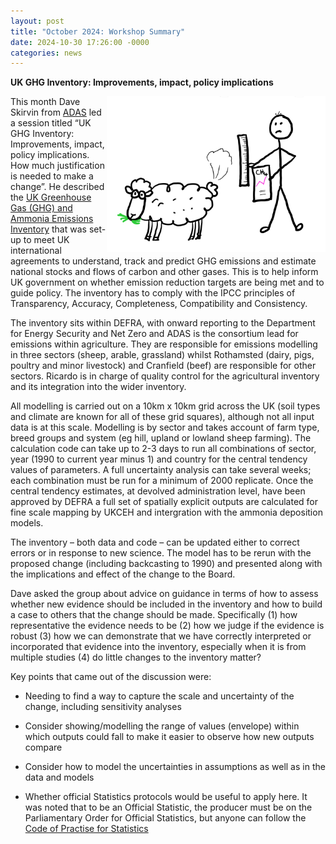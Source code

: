 ```yaml
---
layout: post
title: "October 2024: Workshop Summary"
date: 2024-10-30 17:26:00 -0000
categories: news
---
```



**UK GHG Inventory: Improvements, impact, policy implications**  

<img src="/img/Oct24BlogPicture.png" alt="peer support sketch" width=350px align = "right"> 

This month Dave Skirvin from [ADAS](https://adas.co.uk/) led a session titled “UK GHG Inventory: Improvements, impact, policy implications. How much justification is needed to make a change”.  He described the [UK Greenhouse Gas (GHG) and Ammonia Emissions Inventory](https://naei.energysecurity.gov.uk/) that was set-up to meet UK international agreements to understand, track and predict GHG emissions and estimate national stocks and flows of carbon and other gases. This is to help inform UK government on whether emission reduction targets are being met and to guide policy. The inventory has to comply with the IPCC principles of Transparency, Accuracy, Completeness, Compatibility and Consistency. 

The inventory sits within DEFRA, with onward reporting to the Department for Energy Security and Net Zero and ADAS is the consortium lead for emissions within agriculture. They are responsible for emissions modelling in three sectors (sheep, arable, grassland) whilst Rothamsted (dairy, pigs, poultry and minor livestock) and Cranfield (beef) are responsible for other sectors. Ricardo is in charge of quality control for the agricultural inventory and its integration into the wider inventory. 

All modelling is carried out on a 10km x 10km grid across the UK (soil types and climate are known for all of these grid squares), although not all input data is at this scale. Modelling is by sector and takes account of farm type, breed groups and system (eg hill, upland or lowland sheep farming). The calculation code can take up to 2-3 days to run all combinations of sector, year (1990 to current year minus 1) and country for the central tendency values of parameters. A full uncertainty analysis can take several weeks; each combination must be run for a minimum of 2000 replicate. Once the central tendency estimates, at devolved administration level, have been approved by DEFRA a full set of spatially explicit outputs are calculated for fine scale mapping by UKCEH and intergration with the ammonia deposition models. 

The inventory – both data and code – can be updated either to correct errors or in response to new science. The model has to be rerun with the proposed change (including backcasting to 1990) and presented along with the implications and effect of the change to the Board. 

Dave asked the group about advice on guidance in terms of how to assess whether new evidence should be included in the inventory and how to build a case to others that the change should be made.  Specifically (1) how representative the evidence needs to be (2) how we judge if the evidence is robust (3) how we can demonstrate that we have correctly interpreted or incorporated that evidence into the inventory, especially when it is from multiple studies (4) do little changes to the inventory matter?  

Key points that came out of the discussion were:  

* Needing to find a way to capture the scale and uncertainty of the change, including sensitivity analyses 

* Consider showing/modelling the range of values (envelope) within which outputs could fall to make it easier to observe how new outputs compare 

* Consider how to model the uncertainties in assumptions as well as in the data and models 

* Whether official Statistics protocols would be useful to apply here. It was noted that to be an Official Statistic, the producer must be on the Parliamentary Order for Official Statistics, but anyone can follow the [Code of Practise for Statistics]( https://code.statisticsauthority.gov.uk/)
